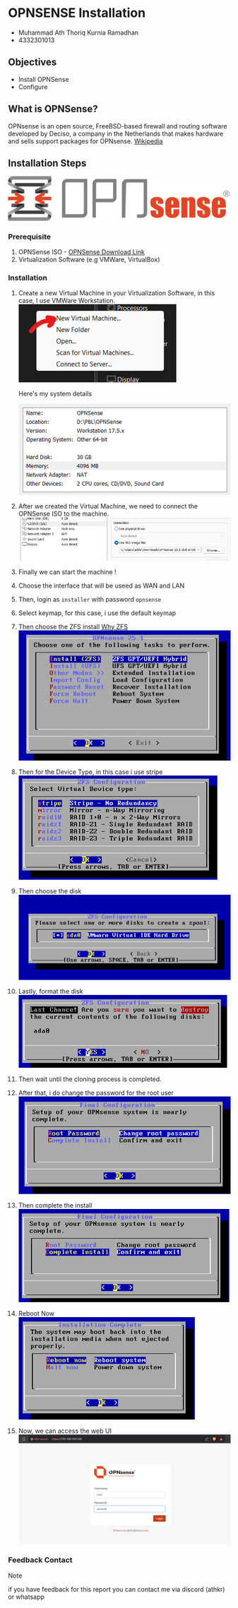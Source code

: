 # OPNSENSE Installation

- Muhammad Ath Thoriq Kurnia Ramadhan
- 4332301013

## Objectives

- Install OPNSense
- Configure

## What is OPNSense?

OPNsense is an open source, FreeBSD-based firewall and routing software developed by Deciso, a company in the Netherlands that makes hardware and sells support packages for OPNsense.
[Wikipedia](https://en.wikipedia.org/wiki/OPNsense)

## Installation Steps

![OPNSense](./images/opnsense.png)

### Prerequisite

1. OPNSense ISO - [OPNSense Download Link](https://opnsense.org/download/)
2. Virtualization Software (e.g VMWare, VirtualBox)

### Installation

1. Create a new Virtual Machine in your Virtualization Software, in this case, I use VMWare Workstation.
   ![CreateVM1](./images/vmcreate1.png)

   Here's my system details

   ![CreateVM2](./images/machine-details.png)

2. After we created the Virtual Machine, we need to connect the OPNSense ISO to the machine.
   ![ConnectISO](./images/use-iso.png)
3. Finally we can start the machine !
4. Choose the interface that will be useed as WAN and LAN
5. Then, login as `installer` with password `opnsense`
6. Select keymap, for this case, i use the default keymap
7. Then choose the ZFS install [Why ZFS](https://www.reddit.com/r/PFSENSE/comments/gyq5x3/should_i_use_zfs_or_ufs_for_my_file_system/)
   ![InstallZFS](./images/install-zfs.png)
8. Then for the Device Type, in this case i use stripe
   ![InstallStripe](./images/virtual-device-type.png)
9. Then choose the disk
   ![InstallDisk](./images/disk.png)
10. Lastly, format the disk
    ![DiskDestroy](./images/destroy.png)
11. Then wait until the cloning process is completed.
12. After that, i do change the password for the root user
    ![ChangeRootPassword](./images/change-pw.png)
13. Then complete the install
    ![CompleteInstall](./images/complete-install.png)
14. Reboot Now
    ![RebootNow](./images/last-reboot.png)
15. Now, we can access the web UI
    ![WebUI](./images/access-web.png)

### Feedback Contact

> [!NOTE]
> if you have feedback for this report you can contact me via discord (athkr) or whatsapp
